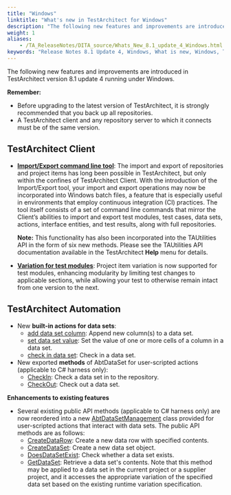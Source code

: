 ```yaml
--- 
title: "Windows"
linktitle: "What's new in TestArchitect for Windows"
description: "The following new features and improvements are introduced in TestArchitect version 8.1 update 4 running under Windows."
weight: 1
aliases: 
    - /TA_ReleaseNotes/DITA_source/Whats_New_8.1_update_4_Windows.html
keywords: "Release Notes 8.1 Update 4, Windows, What is new, Windows, TestArchitect 8.1 Update 4, TestArchitect 8.1 Update 4, what is new, Windows"
---
```


The following new features and improvements are introduced in TestArchitect version 8.1 update 4 running under Windows.

**Remember:**

-   Before upgrading to the latest version of TestArchitect, it is strongly recommended that you back up all repositories.
-   A TestArchitect client and any repository server to which it connects must be of the same version.

## TestArchitect Client

-   [**Import/Export command line tool**](/TA_Help/Topics/ug_export_import_tool.html): The import and export of repositories and project items has long been possible in TestArchitect, but only within the confines of TestArchitect Client. With the introduction of the Import/Export tool, your import and export operations may now be incorporated into Windows batch files, a feature that is especially useful in environments that employ continuous integration \(CI\) practices. The tool itself consists of a set of command line commands that mirror the Client’s abilities to import and export test modules, test cases, data sets, actions, interface entities, and test results, along with full repositories.

    **Note:** This functionality has also been incorporated into the TAUtilities API in the form of six new methods. Please see the TAUtilities API documentation available in the TestArchitect **Help** menu for details.

-   [**Variation for test modules**](/TA_Help/Topics/ug_TM_create_variation.html): Project item variation is now supported for test modules, enhancing modularity by limiting test changes to applicable sections, while allowing your test to otherwise remain intact from one version to the next.

## TestArchitect Automation

-   New **built-in actions for data sets**:
    -   [add data set column](/TA_Automation/Topics/bia_add_data_set_column.html): Append new column\(s\) to a data set.
    -   [set data set value](/TA_Automation/Topics/bia_set_data_set_value.html): Set the value of one or more cells of a column in a data set.
    -   [check in data set](/TA_Automation/Topics/bia_check_in_data_set.html): Check in a data set.
-   New exported **methods** of AbtDataSet for user-scripted actions \(applicable to C\# harness only\):
    -   [CheckIn](/TA_Automation/Topics/abt_CheckIn.html): Check a data set in to the repository.
    -   [CheckOut](/TA_Automation/Topics/abt_CheckOut.html): Check out a data set.

**Enhancements to existing features**

-   Several existing public API methods \(applicable to C\# harness only\) are now reordered into a new [AbtDataSetManagement](/TA_Automation/Topics/abt_AbtDataSetManagement.html) class provided for user-scripted actions that interact with data sets. The public API methods are as follows:
    -   [CreateDataRow](/TA_Automation/Topics/abt_CreateDataRow.html): Create a new data row with specified contents.
    -   [CreateDataSet](/TA_Automation/Topics/abt_CreateDataSet.html): Create a new data set object.
    -   [DoesDataSetExist](/TA_Automation/Topics/abt_DoesDataSetExist.html): Check whether a data set exists.
    -   [GetDataSet](/TA_Automation/Topics/abt_GetDataSet.html): Retrieve a data set's contents. Note that this method may be applied to a data set in the current project or a supplier project, and it accesses the appropriate variation of the specified data set based on the existing runtime variation specification.


